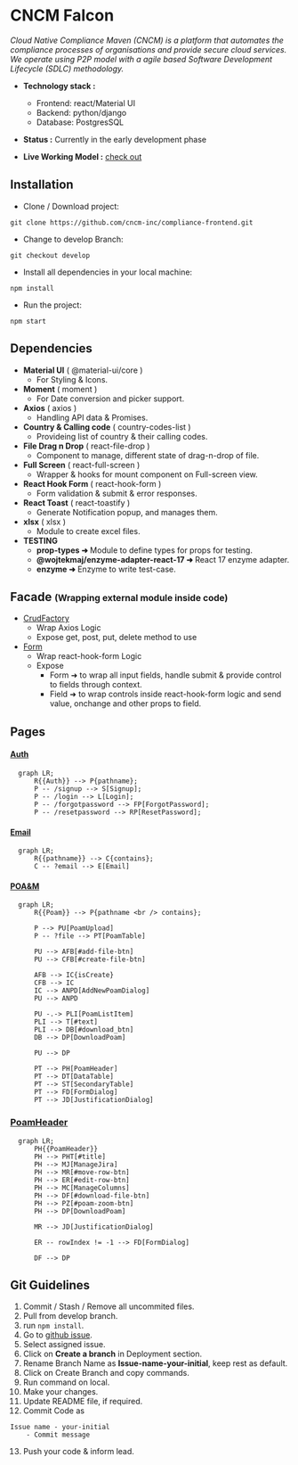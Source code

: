 # CNCM Falcon

_Cloud Native Compliance Maven (CNCM) is a platform that automates the compliance processes of organisations and provide secure cloud services. We operate using P2P model with a agile based Software Development Lifecycle (SDLC) methodology._

- **Technology stack :**

  - Frontend: react/Material UI
  - Backend: python/django
  - Database: PostgresSQL

- **Status :**
  Currently in the early development phase

- **Live Working Model :** [check out](https://dev-falcon.vercel.app/)

## Installation

- Clone / Download project:

```
git clone https://github.com/cncm-inc/compliance-frontend.git
```

- Change to develop Branch:

```
git checkout develop
```

- Install all dependencies in your local machine:

```
npm install
```

- Run the project:

```
npm start
```

## Dependencies

- **Material UI** ( @material-ui/core )
  - For Styling & Icons.
- **Moment** ( moment )
  - For Date conversion and picker support.
- **Axios** ( axios )
  - Handling API data & Promises.
- **Country & Calling code** ( country-codes-list )
  - Provideing list of country & their calling codes.
- **File Drag n Drop** ( react-file-drop )
  - Component to manage, different state of drag-n-drop of file.
- **Full Screen** ( react-full-screen )
  - Wrapper & hooks for mount component on Full-screen view.
- **React Hook Form** ( react-hook-form )
  - Form validation & submit & error responses.
- **React Toast** ( react-toastify )
  - Generate Notification popup, and manages them.
- **xlsx** ( xlsx )
  - Module to create excel files.
- **TESTING**
  - **prop-types ➜** Module to define types for props for testing.
  - **@wojtekmaj/enzyme-adapter-react-17 ➜** React 17 enzyme adapter.
  - **enzyme ➜** Enzyme to write test-case.

## Facade <font size="3">(Wrapping external module inside code)</font>

- [CrudFactory](./src/Service/CrudFactory.jsx)
  - Wrap Axios Logic
  - Expose get, post, put, delete method to use
- [Form](./src/Components/Utils/Control/Form.jsx)
  - Wrap react-hook-form Logic
  - Expose
    - Form ➜ to wrap all input fields, handle submit & provide control to fields through context.
    - Field ➜ to wrap controls inside react-hook-form logic and send value, onchange and other props to field.

## Pages

#### [Auth](./src/Pages/Auth.jsx)

```mermaid
  graph LR;
      R{{Auth}} --> P{pathname};
      P -- /signup --> S[Signup];
      P -- /login --> L[Login];
      P -- /forgotpassword --> FP[ForgotPassword];
      P -- /resetpassword --> RP[ResetPassword];
```

#### [Email](./src/Pages/Email.jsx)

```mermaid
  graph LR;
      R{{pathname}} --> C{contains};
      C -- ?email --> E[Email]
```

#### [POA&M](./src/Pages/Poam.jsx)

```mermaid
  graph LR;
      R{{Poam}} --> P{pathname <br /> contains};

      P --> PU[PoamUpload]
      P -- ?file --> PT[PoamTable]

      PU --> AFB[#add-file-btn]
      PU --> CFB[#create-file-btn]

      AFB --> IC{isCreate}
      CFB --> IC
      IC --> ANPD[AddNewPoamDialog]
      PU --> ANPD

      PU -.-> PLI[PoamListItem]
      PLI --> T[#text]
      PLI --> DB[#download_btn]
      DB --> DP[DownloadPoam]

      PU --> DP

      PT --> PH[PoamHeader]
      PT --> DT[DataTable]
      PT --> ST[SecondaryTable]
      PT --> FD[FormDialog]
      PT --> JD[JustificationDialog]
```

### [PoamHeader](./src/Components/Poam/PoamHeader.jsx)

```mermaid
  graph LR;
      PH{{PoamHeader}}
      PH --> PHT[#title]
      PH --> MJ[ManageJira]
      PH --> MR[#move-row-btn]
      PH --> ER[#edit-row-btn]
      PH --> MC[ManageColumns]
      PH --> DF[#download-file-btn]
      PH --> PZ[#poam-zoom-btn]
      PH --> DP[DownloadPoam]

      MR --> JD[JustificationDialog]

      ER -- rowIndex != -1 --> FD[FormDialog]

      DF --> DP
```

## Git Guidelines

1. Commit / Stash / Remove all uncommited files.
2. Pull from develop branch.
3. run `npm install`.
4. Go to [github issue](https://github.com/cncmllc/falcon-frontend/issues).
5. Select assigned issue.
6. Click on **Create a branch** in Deployment section.
7. Rename Branch Name as **Issue-name-your-initial**, keep rest as default.
8. Click on Create Branch and copy commands.
9. Run command on local.
10. Make your changes.
11. Update README file, if required.
12. Commit Code as

```
Issue name - your-initial
    - Commit message
```

13. Push your code & inform lead.

